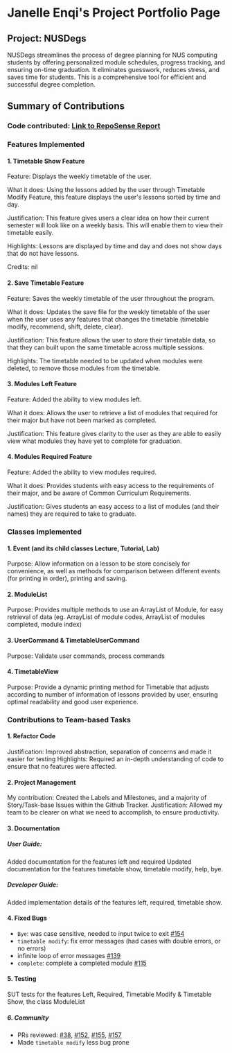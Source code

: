 # Janelle Enqi's Project Portfolio Page

## Project: NUSDegs

NUSDegs streamlines the process of degree planning for NUS computing students by offering personalized module 
schedules, progress tracking, and ensuring on-time graduation. It eliminates guesswork, reduces stress, and saves time 
for students. This is a comprehensive tool for efficient and successful degree completion.

## Summary of Contributions

### Code contributed: [Link to RepoSense Report](https://nus-cs2113-ay2324s1.github.io/tp-dashboard/?search=janelleenqi&breakdown=false&sort=groupTitle%20dsc&sortWithin=title&since=2023-09-22&timeframe=commit&mergegroup=&groupSelect=groupByRepos)

### Features Implemented

#### 1. Timetable Show Feature

Feature: Displays the weekly timetable of the user.

What it does: Using the lessons added by the user through Timetable Modify Feature, this feature displays the user's 
lessons sorted by time and day.

Justification: This feature gives users a clear idea on how their current semester will look like on a weekly basis. 
This will enable them to view their timetable easily.

Highlights: Lessons are displayed by time and day and does not show days that do not have lessons.

Credits: nil

#### 2. Save Timetable Feature

Feature: Saves the weekly timetable of the user throughout the program.

What it does: Updates the save file for the weekly timetable of the user when the user uses any features that changes 
the timetable (timetable modify, recommend, shift, delete, clear).

Justification: This feature allows the user to store their timetable data, so that they can built upon the same 
timetable across multiple sessions.

Highlights: The timetable needed to be updated when modules were deleted, to remove those modules from the timetable.

#### 3. Modules Left Feature

Feature: Added the ability to view modules left.

What it does: Allows the user to retrieve a list of modules that required for their major but have not been marked as
completed.

Justification: This feature gives clarity to the user as they are able to easily view what modules they have yet to 
complete for graduation.

#### 4. Modules Required Feature

Feature: Added the ability to view modules required.

What it does: Provides students with easy access to the requirements of their major, and be aware of Common Curriculum 
Requirements.

Justification: Gives students an easy access to a list of modules (and their names) they are required to take to 
graduate.

### Classes Implemented

#### 1. Event (and its child classes Lecture, Tutorial, Lab)
Purpose: Allow information on a lesson to be store concisely for convenience, as well as methods for comparison 
between different events (for printing in order), printing and saving. 

#### 2. ModuleList
Purpose: Provides multiple methods to use an ArrayList of Module, for easy retrieval of data (eg. ArrayList of module 
codes, ArrayList of modules completed, module index)

#### 3. UserCommand & TimetableUserCommand
Purpose: Validate user commands, process commands

#### 4. TimetableView
Purpose: Provide a dynamic printing method for Timetable that adjusts according to number of  information of lessons 
provided by user, ensuring optimal readability and good user experience. 

### Contributions to Team-based Tasks

#### 1. Refactor Code

Justification: Improved abstraction, separation of concerns and made it easier for testing
Highlights: Required an in-depth understanding of code to ensure that no features were affected.

#### 2. Project Management

My contribution: Created the Labels and Milestones, and a majority of Story/Task-base Issues within the Github Tracker.
Justification: Allowed my team to be clearer on what we need to accomplish, to ensure productivity.

#### 3. Documentation
##### User Guide:
Added documentation for the features left and required
Updated documentation for the features timetable show, timetable modify, help, bye.

##### Developer Guide:
Added implementation details of the features left, required, timetable show.

#### 4. Fixed Bugs

- `Bye`: was case sensitive, needed to input twice to exit [#154](https://github.com/AY2324S1-CS2113-T17-4/tp/pull/154)
- `timetable modify`: fix error messages (had cases with double errors, or no errors)
- infinite loop of error messages [#139](https://github.com/AY2324S1-CS2113-T17-4/tp/pull/139)
- `complete`: complete a completed module [#115](https://github.com/AY2324S1-CS2113-T17-4/tp/issues/115)

#### 5. Testing
SUT tests for the features Left, Required, Timetable Modify & Timetable Show, the class ModuleList

##### 6. Community
- PRs reviewed: [#38](https://github.com/AY2324S1-CS2113-T17-4/tp/pull/38#pullrequestreview-1721555155), [#152](https://github.com/AY2324S1-CS2113-T17-4/tp/pull/152), [#155](https://github.com/AY2324S1-CS2113-T17-4/tp/pull/155#pullrequestreview-1721581031), [#157](https://github.com/AY2324S1-CS2113-T17-4/tp/pull/157#pullrequestreview-1719360399) 
- Made `timetable modify` less bug prone
